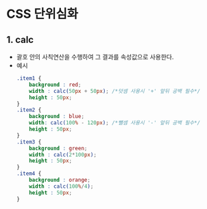 # CSS 단위심화
## 1. calc 
- 괄호 안의 사칙연산을 수행하여 그 결과를 속성값으로 사용한다.
- 예시
    ```css
    .item1 {
        background : red;
        width : calc(50px + 50px); /*덧셈 사용시 '+' 앞뒤 공백 필수*/
        height : 50px;
    }
    .item2 {
        background : blue;
        width: calc(100% - 120px); /*뺄셈 사용시 '-' 앞뒤 공백 필수*/
        height : 50px;
    }
    .item3 {
        background : green;
        width : calc(2*100px); 
        height : 50px;
    }
    .item4 {
        background : orange;
        width : calc(100%/4);
        height : 50px;
    }
    ```